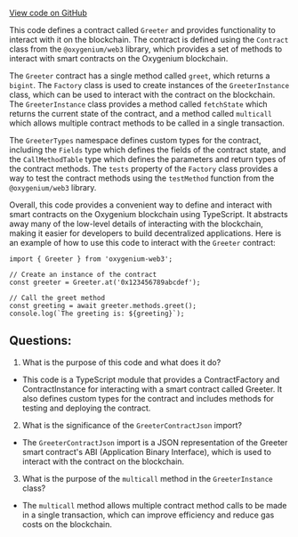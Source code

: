 [View code on GitHub](https://github.com/oxygenium/oxygenium-web3/packages/walletconnect/artifacts/ts/Greeter.ts)

This code defines a contract called `Greeter` and provides functionality to interact with it on the blockchain. The contract is defined using the `Contract` class from the `@oxygenium/web3` library, which provides a set of methods to interact with smart contracts on the Oxygenium blockchain. 

The `Greeter` contract has a single method called `greet`, which returns a `bigint`. The `Factory` class is used to create instances of the `GreeterInstance` class, which can be used to interact with the contract on the blockchain. The `GreeterInstance` class provides a method called `fetchState` which returns the current state of the contract, and a method called `multicall` which allows multiple contract methods to be called in a single transaction.

The `GreeterTypes` namespace defines custom types for the contract, including the `Fields` type which defines the fields of the contract state, and the `CallMethodTable` type which defines the parameters and return types of the contract methods. The `tests` property of the `Factory` class provides a way to test the contract methods using the `testMethod` function from the `@oxygenium/web3` library.

Overall, this code provides a convenient way to define and interact with smart contracts on the Oxygenium blockchain using TypeScript. It abstracts away many of the low-level details of interacting with the blockchain, making it easier for developers to build decentralized applications. Here is an example of how to use this code to interact with the `Greeter` contract:

```
import { Greeter } from 'oxygenium-web3';

// Create an instance of the contract
const greeter = Greeter.at('0x123456789abcdef');

// Call the greet method
const greeting = await greeter.methods.greet();
console.log(`The greeting is: ${greeting}`);
```
## Questions: 
 1. What is the purpose of this code and what does it do?
- This code is a TypeScript module that provides a ContractFactory and ContractInstance for interacting with a smart contract called Greeter. It also defines custom types for the contract and includes methods for testing and deploying the contract.

2. What is the significance of the `GreeterContractJson` import?
- The `GreeterContractJson` import is a JSON representation of the Greeter smart contract's ABI (Application Binary Interface), which is used to interact with the contract on the blockchain.

3. What is the purpose of the `multicall` method in the `GreeterInstance` class?
- The `multicall` method allows multiple contract method calls to be made in a single transaction, which can improve efficiency and reduce gas costs on the blockchain.